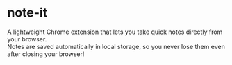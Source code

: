 # note-it
A lightweight Chrome extension that lets you take quick notes directly from your browser.<br>
Notes are saved automatically in local storage, so you never lose them even after closing your browser!<br><br>
